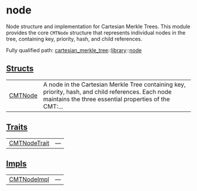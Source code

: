 # node

Node structure and implementation for Cartesian Merkle Trees.
This module provides the core `CMTNode` structure that represents individual
nodes in the tree, containing key, priority, hash, and child references.

Fully qualified path: [cartesian_merkle_tree](./cartesian_merkle_tree.md)::[library](./cartesian_merkle_tree-library.md)::[node](./cartesian_merkle_tree-library-node.md)


## [Structs](./cartesian_merkle_tree-library-node-structs.md)

| | |
|:---|:---|
| [CMTNode](./cartesian_merkle_tree-library-node-CMTNode.md) | A node in the Cartesian Merkle Tree containing key, priority, hash, and child references. Each node maintains the three essential properties of the CMT:... |

## [Traits](./cartesian_merkle_tree-library-node-traits.md)

| | |
|:---|:---|
| [CMTNodeTrait](./cartesian_merkle_tree-library-node-CMTNodeTrait.md) | — |

## [Impls](./cartesian_merkle_tree-library-node-impls.md)

| | |
|:---|:---|
| [CMTNodeImpl](./cartesian_merkle_tree-library-node-CMTNodeImpl.md) | — |
